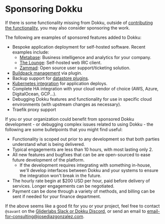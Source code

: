 # Sponsoring Dokku

If there is some functionality missing from Dokku, outside of [contributing the functionality](/CONTRIBUTING.md), you may also consider sponsoring the work.

The following are examples of sponsored features added to Dokku:

- Bespoke application deployment for self-hosted software. Recent examples include:
  - [Metabase](https://metabase.com/): Business intelligence and analytics for your company.
  - [The Lounge](https://thelounge.chat/): Self-hosted web IRC client.
  - [Zammad](https://zammad.org/): Open source user support/ticketing solution.
- [Buildpack management](https://github.com/dokku/dokku/issues/3256) via plugin.
- Backup support for [datastore plugins](https://github.com/dokku/dokku-postgres/pull/86).
- [Kubernetes integration](https://github.com/dokku/dokku-scheduler-kubernetes) for application deploys.
- Complete HA integration with your cloud vendor of choice (AWS, Azure, DigitalOcean, GCP...).
- Debugging Dokku features and functionality for use in specific cloud environments (with upstream changes as necessary).
- Traefik proxy support

If you or your organization could benefit from sponsored Dokku development - or debugging complex issues related to using Dokku - the following are some bulletpoints that you might find useful:

- Functionality is scoped out prior to any development so that both parties understand what is being delivered.
- Typical engagements are less than 10 hours, with most lasting only 2.
- All new features and bugfixes that can be are open-sourced to ease future development of the platform.
  - If the development requires integrating with something in-house, we'll develop interfaces between Dokku and your systems to ensure the integration won't break in the future.
- The hourly rate begin at $200 USD per hour, paid before delivery of services. Longer engagements can be negotiated.
- Payment can be done through a variety of methods, and billing can be sent if needed for your finance department.

If the above seems like a good fit for you or your project, feel free to contact `@savant` on the [Gliderlabs Slack or Dokku Discord](https://dokku.com/docs/getting-started/where-to-get-help/#monitored-locations), or send an email to [email-for-consulting@josediazgonzalez.com](mailto:email-for-consulting@josediazgonz.com).
